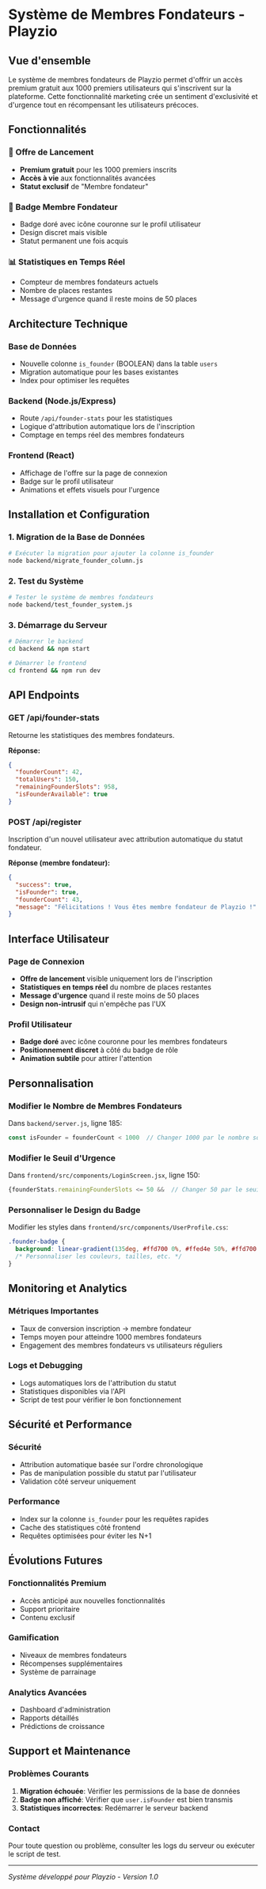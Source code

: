 # Système de Membres Fondateurs - Playzio

## Vue d'ensemble

Le système de membres fondateurs de Playzio permet d'offrir un accès premium gratuit aux 1000 premiers utilisateurs qui s'inscrivent sur la plateforme. Cette fonctionnalité marketing crée un sentiment d'exclusivité et d'urgence tout en récompensant les utilisateurs précoces.

## Fonctionnalités

### 🎯 Offre de Lancement
- **Premium gratuit** pour les 1000 premiers inscrits
- **Accès à vie** aux fonctionnalités avancées
- **Statut exclusif** de "Membre fondateur"

### 👑 Badge Membre Fondateur
- Badge doré avec icône couronne sur le profil utilisateur
- Design discret mais visible
- Statut permanent une fois acquis

### 📊 Statistiques en Temps Réel
- Compteur de membres fondateurs actuels
- Nombre de places restantes
- Message d'urgence quand il reste moins de 50 places

## Architecture Technique

### Base de Données
- Nouvelle colonne `is_founder` (BOOLEAN) dans la table `users`
- Migration automatique pour les bases existantes
- Index pour optimiser les requêtes

### Backend (Node.js/Express)
- Route `/api/founder-stats` pour les statistiques
- Logique d'attribution automatique lors de l'inscription
- Comptage en temps réel des membres fondateurs

### Frontend (React)
- Affichage de l'offre sur la page de connexion
- Badge sur le profil utilisateur
- Animations et effets visuels pour l'urgence

## Installation et Configuration

### 1. Migration de la Base de Données
```bash
# Exécuter la migration pour ajouter la colonne is_founder
node backend/migrate_founder_column.js
```

### 2. Test du Système
```bash
# Tester le système de membres fondateurs
node backend/test_founder_system.js
```

### 3. Démarrage du Serveur
```bash
# Démarrer le backend
cd backend && npm start

# Démarrer le frontend
cd frontend && npm run dev
```

## API Endpoints

### GET /api/founder-stats
Retourne les statistiques des membres fondateurs.

**Réponse:**
```json
{
  "founderCount": 42,
  "totalUsers": 150,
  "remainingFounderSlots": 958,
  "isFounderAvailable": true
}
```

### POST /api/register
Inscription d'un nouvel utilisateur avec attribution automatique du statut fondateur.

**Réponse (membre fondateur):**
```json
{
  "success": true,
  "isFounder": true,
  "founderCount": 43,
  "message": "Félicitations ! Vous êtes membre fondateur de Playzio !"
}
```

## Interface Utilisateur

### Page de Connexion
- **Offre de lancement** visible uniquement lors de l'inscription
- **Statistiques en temps réel** du nombre de places restantes
- **Message d'urgence** quand il reste moins de 50 places
- **Design non-intrusif** qui n'empêche pas l'UX

### Profil Utilisateur
- **Badge doré** avec icône couronne pour les membres fondateurs
- **Positionnement discret** à côté du badge de rôle
- **Animation subtile** pour attirer l'attention

## Personnalisation

### Modifier le Nombre de Membres Fondateurs
Dans `backend/server.js`, ligne 185:
```javascript
const isFounder = founderCount < 1000  // Changer 1000 par le nombre souhaité
```

### Modifier le Seuil d'Urgence
Dans `frontend/src/components/LoginScreen.jsx`, ligne 150:
```javascript
{founderStats.remainingFounderSlots <= 50 &&  // Changer 50 par le seuil souhaité
```

### Personnaliser le Design du Badge
Modifier les styles dans `frontend/src/components/UserProfile.css`:
```css
.founder-badge {
  background: linear-gradient(135deg, #ffd700 0%, #ffed4e 50%, #ffd700 100%);
  /* Personnaliser les couleurs, tailles, etc. */
}
```

## Monitoring et Analytics

### Métriques Importantes
- Taux de conversion inscription → membre fondateur
- Temps moyen pour atteindre 1000 membres fondateurs
- Engagement des membres fondateurs vs utilisateurs réguliers

### Logs et Debugging
- Logs automatiques lors de l'attribution du statut
- Statistiques disponibles via l'API
- Script de test pour vérifier le bon fonctionnement

## Sécurité et Performance

### Sécurité
- Attribution automatique basée sur l'ordre chronologique
- Pas de manipulation possible du statut par l'utilisateur
- Validation côté serveur uniquement

### Performance
- Index sur la colonne `is_founder` pour les requêtes rapides
- Cache des statistiques côté frontend
- Requêtes optimisées pour éviter les N+1

## Évolutions Futures

### Fonctionnalités Premium
- Accès anticipé aux nouvelles fonctionnalités
- Support prioritaire
- Contenu exclusif

### Gamification
- Niveaux de membres fondateurs
- Récompenses supplémentaires
- Système de parrainage

### Analytics Avancées
- Dashboard d'administration
- Rapports détaillés
- Prédictions de croissance

## Support et Maintenance

### Problèmes Courants
1. **Migration échouée**: Vérifier les permissions de la base de données
2. **Badge non affiché**: Vérifier que `user.isFounder` est bien transmis
3. **Statistiques incorrectes**: Redémarrer le serveur backend

### Contact
Pour toute question ou problème, consulter les logs du serveur ou exécuter le script de test.

---

*Système développé pour Playzio - Version 1.0*
